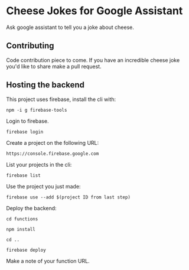 # Cheese Jokes for Google Assistant

Ask google assistant to tell you a joke about cheese.

## Contributing

Code contribution piece to come. If you have an incredible cheese joke you'd like to share make a pull request.

## Hosting the backend

This project uses firebase, install the cli with:

`npm -i g firebase-tools`

Login to firebase.

`firebase login`

Create a project on the following URL:

`https://console.firebase.google.com`

List your projects in the cli:

`firebase list`

Use the project you just made:

`firebase use --add $(project ID from last step)`

Deploy the backend:

`cd functions`

`npm install`

`cd ..`

`firebase deploy`

Make a note of your function URL.
